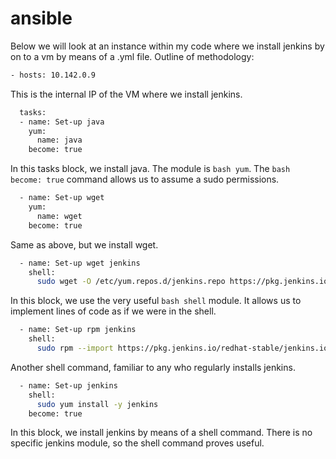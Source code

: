 # ansible

Below we will look at an instance within my code where we install jenkins by on to a vm by means of a .yml file. Outline of methodology:

```bash
- hosts: 10.142.0.9
```
This is the internal IP of the VM where we install jenkins.
```bash
  tasks:
  - name: Set-up java
    yum:
      name: java
    become: true
```
In this tasks block, we install java. The module is ```bash yum```. The ```bash become: true``` command allows us to assume a sudo permissions.
```bash
  - name: Set-up wget
    yum:
      name: wget
    become: true
```
Same as above, but we install wget.
```bash
  - name: Set-up wget jenkins
    shell:
      sudo wget -O /etc/yum.repos.d/jenkins.repo https://pkg.jenkins.io/redhat-stable/jenkins.repo
```
In this block, we use the very useful ```bash shell``` module. It allows us to implement lines of code as if we were in the shell.
```bash
  - name: Set-up rpm jenkins
    shell:
      sudo rpm --import https://pkg.jenkins.io/redhat-stable/jenkins.io.key
```
Another shell command, familiar to any who regularly installs jenkins.
```bash
  - name: Set-up jenkins
    shell:
      sudo yum install -y jenkins
    become: true
```
In this block, we install jenkins by means of a shell command. There is no specific jenkins module, so the shell command proves useful.
